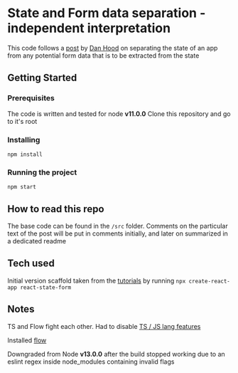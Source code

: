 # State and Form data separation - independent interpretation

This code follows a [post](https://medium.com/anyjunk/our-react-redux-structure-17bb3ed41488) by [Dan Hood](https://medium.com/@danahood) on separating the state of an app from any potential form data that is to be extracted from the state

## Getting Started

### Prerequisites

The code is written and tested for node **v11.0.0**
Clone this repository and go to it's root

### Installing

```
npm install
```

### Running the project

```
npm start
```

## How to read this repo

The base code can be found in the ```/src``` folder.
Comments on the particular text of the post will be put in comments initially, and later on summarized in a dedicated readme

## Tech used

Initial version scaffold taken from the [tutorials](https://reactjs.org/docs/create-a-new-react-app.html) by running
```npx create-react-app react-state-form```

## Notes

TS and Flow fight each other. Had to disable [TS / JS lang features](https://stackoverflow.com/questions/48859169/js-types-can-only-be-used-in-a-ts-file-visual-studio-code-using-ts-check)

Installed [flow](https://create-react-app.dev/docs/adding-flow/)

Downgraded from Node **v13.0.0** after the build stopped working due to an eslint regex inside node_modules containing invalid flags 